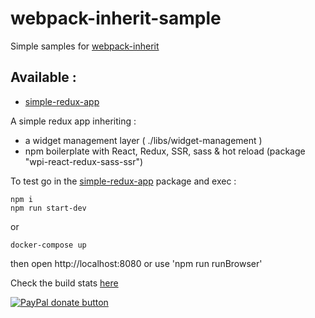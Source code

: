 # webpack-inherit-sample

Simple samples for [webpack-inherit](https://github.com/n8tz/webpack-inherit)

## Available :

-  [simple-redux-app](simple-redux-app)

A simple redux app inheriting :
 - a widget management layer ( ./libs/widget-management ) 
 - npm boilerplate with React, Redux, SSR, sass & hot reload (package "wpi-react-redux-sass-ssr")

To test go in the [simple-redux-app](simple-redux-app) package and exec :

    npm i
    npm run start-dev

or

    docker-compose up

then open http://localhost:8080 or use 'npm run runBrowser'

Check the build stats [here](http://htmlpreview.github.io/?https://github.com/n8tz/webpack-inherit-samples/blob/master/simple-redux-app/dist/App.stats.html)


<span class="badge-paypal"><a href="https://www.paypal.com/cgi-bin/webscr?cmd=_s-xclick&hosted_button_id=VWKR3TWQ2U2AC" title="Donate to this project using Paypal"><img src="https://img.shields.io/badge/paypal-donate-yellow.svg" alt="PayPal donate button" /></a></span>

